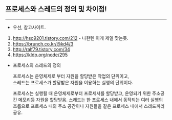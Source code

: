 ## 프로세스와 스레드의 정의 및 차이점!
---

 - 우선, 참고사이트.

  1. http://hso9201.tistory.com/212 - 나한텐 이게 제일 맞는듯.
  2. https://brunch.co.kr/@kd4/3
  3. http://ralf79.tistory.com/34
  4. https://kldp.org/node/295

- 프로세스의 스레드의 정의  

  프로세스는 운영체제로 부터 자원을 할당받은 작업의 단위이고,  
  스레드는 프로세스가 할당받은 자원을 이용하는 실행의 단위이다.

  프로세스는 실행될 때 운영체제로부터 프로세서를 할당받고, 운영되기 위한 주소공간 메모리등 자원을 할당받음. 스레드는 한 프로세스 내에서 동작되는 여러 실행의 흐름으로 프로세스 내의 주소 공간이나 자원들을 같은 프로세스 내에서 스레드끼리 공유.
